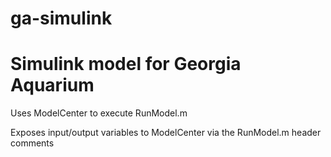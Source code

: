 ga-simulink
===========

# Simulink model for Georgia Aquarium

Uses ModelCenter to execute RunModel.m

Exposes input/output variables to ModelCenter via the RunModel.m header comments
